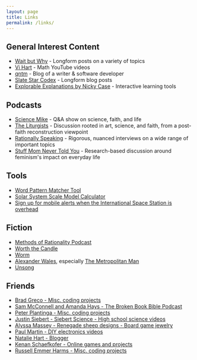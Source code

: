 ```yaml
---
layout: page
title: Links
permalink: /links/
---
```


## General Interest Content
- [Wait but Why](http://waitbutwhy.com) - Longform posts on a variety of topics
- [Vi Hart](https://www.youtube.com/user/Vihart) - Math YouTube videos
- [qntm](qntm.com) - Blog of a writer & software developer
- [Slate Star Codex](https://slatestarcodex.com/) - Longform blog posts
- [Explorable Explanations by Nicky Case](https://explorabl.es/) - Interactive learning tools

## Podcasts
- [Science Mike](http://mikemchargue.com/) - Q&A show on science, faith, and life
- [The Liturgists](http://www.theliturgists.com/podcast/) - Discussion rooted in art, science, and faith, from a post-faith reconstruction viewpoint
- [Rationally Speaking](http://rationallyspeakingpodcast.org/) - Rigorous, nuanced interviews on a wide range of important topics
- [Stuff Mom Never Told You](www.stuffmomnevertoldyou.com/) - Research-based discussion around feminism's impact on everyday life

## Tools
- [Word Pattern Matcher Tool](https://www.quinapalus.com/cgi-bin/match?pat=*)
- [Solar System Scale Model Calculator](https://thinkzone.wlonk.com/SS/SolarSystemModel.php)
- [Sign up for mobile alerts when the International Space Station is overhead](https://spotthestation.nasa.gov/signup.cfm)

## Fiction
- [Methods of Rationality Podcast](hpmor.com)
- [Worth the Candle](https://archiveofourown.org/works/11478249)
- [Worm](https://parahumans.wordpress.com/)
- [Alexander Wales](https://www.fanfiction.net/u/4976703/alexanderwales), especially [The Metropolitan Man](https://www.fanfiction.net/s/10360716/1/The-Metropolitan-Man)
- [Unsong](http://unsongbook.com/)

## Friends
- [Brad Greco - Misc. coding projects](http://bgreco.net)
- [Sam McConnell and Amanda Hays - The Broken Book Bible Podcast](https://www.buzzsprout.com/67135)
- [Peter Plantinga - Misc. coding projects](http://massey-plantinga.com)
- [Justin Siebert - Siebert Science - High school science videos](https://www.youtube.com/channel/UCly58gB7268VKzsH4zlMMvQ)
- [Alyssa Massey - Renegade sheep designs - Board game jewelry](http://www.etsy.com/shop/renegadesheepdesigns)
- [Paul Martin - DIY electronics videos](https://www.youtube.com/user/ukrcamilio)
- [Natalie Hart - Blogger](http://nataliehart.com/)
- [Kenan Schaefkofer - Online games and projects](https://kenan.schaefkofer.com/)
- [Russell Emmer Harms - Misc. coding projects](https://russelleh.io/)